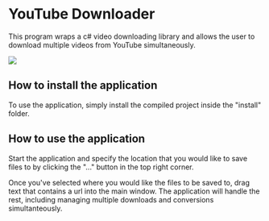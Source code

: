 # YouTube Downloader

This program wraps a c# video downloading library and allows the user to download multiple videos from YouTube simultaneously.

![](http://imgur.com/Ysb2mIa.png)

## How to install the application
To use the application, simply install the compiled project inside the "install" folder.

## How to use the application
Start the application and specify the location that you would like to save files to by clicking the "..." button in the top right corner.

Once you've selected where you would like the files to be saved to, drag text that contains a url into the main window. The application will handle the rest, including managing multiple downloads and conversions simultanteously.